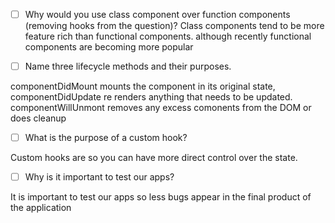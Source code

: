 - [ ] Why would you use class component over function components (removing hooks from the question)?
      Class components tend to be more feature rich than functional components. although recently functional components are becoming more popular

- [ ] Name three lifecycle methods and their purposes.

componentDidMount mounts the component in its original state, componentDidUpdate re renders anything that needs to be updated.
componentWillUnmont removes any excess comonents from the DOM or does cleanup

- [ ] What is the purpose of a custom hook?

Custom hooks are so you can have more direct control over the state.

- [ ] Why is it important to test our apps?

It is important to test our apps so less bugs appear in the final product of the application
